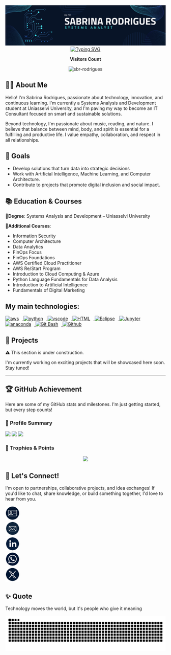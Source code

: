 <div align="center">
  <img src="https://raw.githubusercontent.com/sbr-rodrigues/sbr-rodrigues/main/img.png" alt="Imagem de capa" />

  <a href="https://git.io/typing-svg">
    <img src="https://readme-typing-svg.herokuapp.com/?color=ffd700&size=35&center=true&vCenter=true&width=1000&lines=Hello!+My+name+is+Sabrina+Rodrigues;Systems+Analyst;I'm+from+Brazil,+RJ;Turning+data+into+decisions;and+systems+into+solutions;Welcome!" alt="Typing SVG" />
  </a>

  <p><b>Visitors Count</b></p>
  <p>
    <img src="https://komarev.com/ghpvc/?username=sbr-rodrigues&label=Profile%20views&color=0e75b6&style=flat" alt="sbr-rodrigues" />
  </p>
</div>

<h2>👩‍💻 About Me</h2>

<p>Hello! I'm Sabrina Rodrigues, passionate about technology, innovation, and continuous learning. I'm currently a Systems Analysis and Development student at Uniasselvi University, and I'm paving my way to become an IT Consultant focused on smart and sustainable solutions.</p>
<p>Beyond technology, I'm passionate about music, reading, and nature. I believe that balance between mind, body, and spirit is essential for a fulfilling and productive life. I value empathy, collaboration, and respect in all relationships.</p>

<h2>🎯 Goals</h2>
<ul>
<li>Develop solutions that turn data into strategic decisions</li>
<li>Work with Artificial Intelligence, Machine Learning, and Computer Architecture.</li>
<li>Contribute to projects that promote digital inclusion and social impact.</li>
</ul>

<h2>📚 Education & Courses</h2>

<p><strong>🔹Degree</strong>: Systems Analysis and Development – Uniasselvi University</p>
<p><strong>🔹Additional Courses</strong>:</p>
<ul>
<li>Information Security</li>
<li>Computer Architecture</li>
<li>Data Analytics</li>
<li>FinOps Focus</li>
<li>FinOps Foundations</li>
<li>AWS Certified Cloud Practitioner</li>
<li>AWS Re/Start Program</li>
<li>Introduction to Cloud Computing & Azure</li>
<li>Python Language Fundamentals for Data Analysis</li>
<li>Introduction to Artificial Intelligence</li>
<li>Fundamentals of Digital Marketing</li>
</ul>
<h2>
<h2>My main technologies:</h2>

<a href="https://aws.amazon.com/pt/?nc2=h_lg" target="_blank" rel="noreferrer">
  <img alt="aws" height="50px" style="padding-right:10px;" src="https://download.logo.wine/logo/Amazon_Web_Services/Amazon_Web_Services-Logo.wine.png" />
</a>
<a href="https://www.python.org/" target="_blank" rel="noreferrer">
  <img alt="python" height="50px" style="padding-right:10px;" src="https://cdn.jsdelivr.net/gh/devicons/devicon/icons/python/python-original.svg" />
</a>
<a href="https://code.visualstudio.com/" target="_blank" rel="noreferrer">
  <img alt="vscode" height="50px" style="padding-right:10px;" src="https://cdn.jsdelivr.net/gh/devicons/devicon/icons/vscode/vscode-original.svg" />
</a>
<a href="https://pt.wikipedia.org/wiki/HTML" target="_blank" rel="noreferrer">
  <img alt="HTML" height="50px" style="padding-right:10px;" src="https://upload.wikimedia.org/wikipedia/commons/6/61/HTML5_logo_and_wordmark.svg" />
</a>
<a href="https://www.eclipse.org/" target="_blank" rel="noreferrer">
  <img alt="Eclipse" height="50px" style="padding-right:10px;" src="https://cdn.freebiesupply.com/logos/large/2x/eclipse-11-logo-svg-vector.svg" />
</a>
<a href="http://jupyter.org/" target="_blank" rel="noreferrer">
  <img alt="Jupyter" height="50px" style="padding-right:10px;" src="https://cdn.jsdelivr.net/gh/devicons/devicon/icons/jupyter/jupyter-original-wordmark.svg" />
</a>
<a href="https://www.anaconda.com" target="_blank" rel="noreferrer">
  <img alt="anaconda" height="50px" style="padding-right:10px;" src="https://cdn.jsdelivr.net/gh/devicons/devicon/icons/anaconda/anaconda-original.svg" />
</a>
<a href="https://git-scm.com/downloads" target="_blank" rel="noreferrer">
  <img alt="Git Bash" height="50px" style="padding-right:10px;" src="https://cdn.worldvectorlogo.com/logos/git-bash.svg" />
</a>
<a href="https://github.com/SabrinaRodrigues" target="_blank" rel="noreferrer">
  <img alt="Github" height="50px" style="padding-right:10px;" src="https://cdn.jsdelivr.net/gh/devicons/devicon/icons/git/git-original.svg" />
</a>
<h2>🚧 Projects</h2>
<p>⚠️ This section is under construction.</p>
<p>I'm currently working on exciting projects that will be showcased here soon. Stay tuned!</p>  
<!-- Future project cards will go here -->

---
<h2>🏆 GitHub Achievement</h2>
<p>Here are some of my GitHub stats and milestones. I'm just getting started, but every step counts!</p>

<h3>🔹 Profile Summary</h3>
<img src="http://github-profile-summary-cards.vercel.app/api/cards/stats?username=SabrinaRodrigues&theme=tokyonight" />
<img src="http://github-profile-summary-cards.vercel.app/api/cards/most-commit-language?username=SabrinaRodrigues&theme=tokyonight" />
<img src="http://github-profile-summary-cards.vercel.app/api/cards/profile-details?username=SabrinaRodrigues&theme=tokyonight" />

<h3>🔹 Trophies & Points</h3>
<p align="center">
  <img src="https://github-profile-trophy.vercel.app/?username=SabrinaRodrigues&theme=dracula&row=2&no-bg=true&column=3&margin-w=15&margin-h=15" />
</p>

<h2>🤝 Let's Connect!</h2>
<p>I'm open to partnerships, collaborative projects, and idea exchanges! If you'd like to chat, share knowledge, or build something together, I'd love to hear from you.</p>
<a href="https://sbr-rodrigues.github.io/Profile/" target="_blank" rel="noreferrer">
  <img alt="Cartão de visita digital" height="45px" style="padding-right:10px;" src="https://raw.githubusercontent.com/sbr-rodrigues/sbr-rodrigues/refs/heads/main/Icon_card.png" />
</a>
<br>
<a href="mailto:sabrina.idev@gmail.com" target="_blank" rel="noreferrer">
  <img alt="Gmail" height="45px" style="padding-right:10px;" src="https://raw.githubusercontent.com/sbr-rodrigues/sbr-rodrigues/refs/heads/main/Icon_email.png" />
</a>
<br>
<a href="https://www.linkedin.com/in/sabrina-rodrigues-36b820270/" target="_blank" rel="noreferrer">
  <img alt="LinkedIn" height="45px" style="padding-right:10px;" src="https://raw.githubusercontent.com/sbr-rodrigues/sbr-rodrigues/refs/heads/main/Icon_link.png" />
</a>
<br>
<a href="https://wa.me/5521976655246?text=Bem+vindo+%21+me+chamo%2C+Sabrina+Rodrigues" target="_blank" rel="noreferrer">
  <img alt="Zap" height="45px" style="padding-right:10px;" src="https://raw.githubusercontent.com/sbr-rodrigues/sbr-rodrigues/refs/heads/main/Icon%20whatsapp.png" />
</a>
<br>
<a href="https://x.com/SabrinaIdev" target="_blank" rel="noreferrer">
  <img alt="X twitter" height="45px" style="padding-right:10px;" src="https://raw.githubusercontent.com/sbr-rodrigues/sbr-rodrigues/refs/heads/main/Icon_x.png" />
</a>
<h2>✨ Quote</h2>
<p>Technology moves the world, but it's people who give it meaning</p>

<picture align="center">
  <source media="(prefers-color-scheme: dark)" srcset="https://raw.githubusercontent.com/sbr-rodrigues/sbr-rodrigues/output/github-contribution-grid-snake-dark.svg">
  <source media="(prefers-color-scheme: light)" srcset="https://raw.githubusercontent.com/sbr-rodrigues/sbr-rodrigues/output/github-contribution-grid-snake.svg">
  <img align="center" alt="github contribution grid snake animation" src="https://raw.githubusercontent.com/sbr-rodrigues/sbr-rodrigues/output/github-contribution-grid-snake.svg">
</picture>

